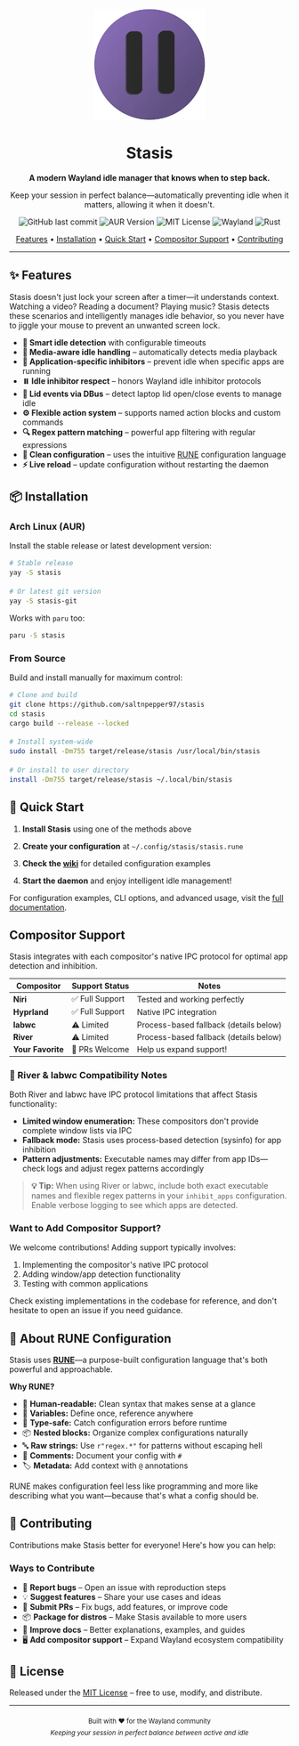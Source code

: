 <p align="center">
  <img src="assets/stasis.png" alt="Stasis Logo" width="200"/>
</p>

<h1 align="center">Stasis</h1>

<p align="center">
  <strong>A modern Wayland idle manager that knows when to step back.</strong>
</p>

<p align="center">
  Keep your session in perfect balance—automatically preventing idle when it matters, allowing it when it doesn't.
</p>

<p align="center">
  <img src="https://img.shields.io/github/last-commit/saltnpepper97/stasis?style=flat-square&color=%2328A745" alt="GitHub last commit"/>
  <img src="https://img.shields.io/aur/version/stasis?style=flat-square" alt="AUR Version"/>
  <img src="https://img.shields.io/badge/License-MIT-E5534B?style=flat-square" alt="MIT License"/>
  <img src="https://img.shields.io/badge/Wayland-00BFFF?style=flat-square&logo=wayland&logoColor=white" alt="Wayland"/>
  <img src="https://img.shields.io/badge/Rust-1.89+-orange?style=flat-square&logo=rust&logoColor=white" alt="Rust"/>
</p>

<p align="center">
  <a href="#-features">Features</a> •
  <a href="#-installation">Installation</a> •
  <a href="#-quick-start">Quick Start</a> •
  <a href="#compositor-support">Compositor Support</a> •
  <a href="#-contributing">Contributing</a>
</p>

---

## ✨ Features

Stasis doesn't just lock your screen after a timer—it understands context. Watching a video? Reading a document? Playing music? Stasis detects these scenarios and intelligently manages idle behavior, so you never have to jiggle your mouse to prevent an unwanted screen lock.

- **🧠 Smart idle detection** with configurable timeouts
- **🎵 Media-aware idle handling** – automatically detects media playback
- **🚫 Application-specific inhibitors** – prevent idle when specific apps are running
- **⏸️ Idle inhibitor respect** – honors Wayland idle inhibitor protocols
- **🛌 Lid events via DBus** – detect laptop lid open/close events to manage idle
- **⚙️ Flexible action system** – supports named action blocks and custom commands
- **🔍 Regex pattern matching** – powerful app filtering with regular expressions
- **📝 Clean configuration** – uses the intuitive [RUNE](https://github.com/saltnpepper97/rune-cfg) configuration language
- **⚡ Live reload** – update configuration without restarting the daemon

## 📦 Installation

### Arch Linux (AUR)

Install the stable release or latest development version:

```bash
# Stable release
yay -S stasis

# Or latest git version
yay -S stasis-git
```

Works with `paru` too:
```bash
paru -S stasis
```

### From Source

Build and install manually for maximum control:

```bash
# Clone and build
git clone https://github.com/saltnpepper97/stasis
cd stasis
cargo build --release --locked

# Install system-wide
sudo install -Dm755 target/release/stasis /usr/local/bin/stasis

# Or install to user directory
install -Dm755 target/release/stasis ~/.local/bin/stasis
```

## 🚀 Quick Start

1. **Install Stasis** using one of the methods above

2. **Create your configuration** at `~/.config/stasis/stasis.rune`

3. **Check the [wiki](https://github.com/saltnpepper97/stasis/wiki)** for detailed configuration examples

4. **Start the daemon** and enjoy intelligent idle management!

For configuration examples, CLI options, and advanced usage, visit the [full documentation](https://github.com/saltnpepper97/stasis/wiki).

## Compositor Support

Stasis integrates with each compositor's native IPC protocol for optimal app detection and inhibition.

| Compositor | Support Status | Notes |
|------------|---------------|-------|
| **Niri** | ✅ Full Support | Tested and working perfectly |
| **Hyprland** | ✅ Full Support | Native IPC integration |
| **labwc** | ⚠️ Limited | Process-based fallback (details below) |
| **River** | ⚠️ Limited | Process-based fallback (details below) |
| **Your Favorite** | 🤝 PRs Welcome | Help us expand support! |

### 📌 River & labwc Compatibility Notes

Both River and labwc have IPC protocol limitations that affect Stasis functionality:

- **Limited window enumeration:** These compositors don't provide complete window lists via IPC
- **Fallback mode:** Stasis uses process-based detection (sysinfo) for app inhibition
- **Pattern adjustments:** Executable names may differ from app IDs—check logs and adjust regex patterns accordingly

> **💡 Tip:** When using River or labwc, include both exact executable names and flexible regex patterns in your `inhibit_apps` configuration. Enable verbose logging to see which apps are detected.

### Want to Add Compositor Support?

We welcome contributions! Adding support typically involves:

1. Implementing the compositor's native IPC protocol
2. Adding window/app detection functionality  
3. Testing with common applications

Check existing implementations in the codebase for reference, and don't hesitate to open an issue if you need guidance.

## 🔧 About RUNE Configuration

Stasis uses **[RUNE](https://github.com/saltnpepper97/rune-cfg)**—a purpose-built configuration language that's both powerful and approachable.

**Why RUNE?**
- 📖 **Human-readable:** Clean syntax that makes sense at a glance
- 🔢 **Variables:** Define once, reference anywhere
- 🎯 **Type-safe:** Catch configuration errors before runtime
- 📦 **Nested blocks:** Organize complex configurations naturally
- 🔤 **Raw strings:** Use `r"regex.*"` for patterns without escaping hell
- 💬 **Comments:** Document your config with `#`
- 🏷️ **Metadata:** Add context with `@` annotations

RUNE makes configuration feel less like programming and more like describing what you want—because that's what a config should be.

## 🤝 Contributing

Contributions make Stasis better for everyone! Here's how you can help:

### Ways to Contribute

- 🐛 **Report bugs** – Open an issue with reproduction steps
- 💡 **Suggest features** – Share your use cases and ideas
- 🔧 **Submit PRs** – Fix bugs, add features, or improve code
- 📦 **Package for distros** – Make Stasis available to more users
- 📖 **Improve docs** – Better explanations, examples, and guides
- 🖥️ **Add compositor support** – Expand Wayland ecosystem compatibility

## 📄 License

Released under the [MIT License](LICENSE) – free to use, modify, and distribute.

---

<p align="center">
  <sub>Built with ❤️ for the Wayland community</sub><br>
  <sub><i>Keeping your session in perfect balance between active and idle</i></sub>
</p>
